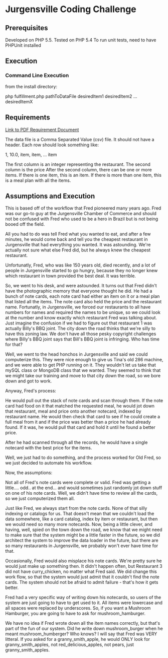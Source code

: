 # Jurgensville Coding Challenge

## Prerequisites
Developed on PHP 5.5.  Tested on PHP 5.4
To run unit tests, need to have PHPUnit installed

## Execution
### Command Line Execution
from the install directory:

php fulfillment.php pathToDataFile desiredItem1 desiredItem2 ... desiredItemX
## Requirements
[Link to PDF Requirement Document](https://github.com/bhoover10001/Jurgensville/blob/master/SWECodingChallenge.pdf?raw=true)

The data file is a Comma Separated Value (csv) file.  It should not have a header.  Each row should look something like:

1, 10.0, item, item, ... item

The first column is an integer representing the restaurant.
The second column is the price
After the second column, there can be one or more items.  If there is one item, this is an item.  If there is more than one item, this is a meal plan with all the items.



## Assumptions and Execution
This is based off of the workflow that Fred pioneered many years ago.  Fred was our go-to guy at the Jurgensville Chamber 
of Commerce and should not be confused with Fred who used to be a hero in Brazil but is not being booed off the field.

All you had to do was tell Fred what you wanted to eat, and after a few minutes, he would come back and tell you the
cheapest restaurant in Jurgensville that had everything you wanted.  It was astounding.  We're actually not sure what else Fred did, but he always knew the cheapest restaurant.

Unfortunatly, Fred, who was like 150 years old, died recently, and a lot of people in Jurgensville started to go hungry, because they no longer knew which restaurant in town provided the best deal.  It was terrible.

So, we went to his desk, and were astounded.  It turns out that Fred didn't have the photographic memory that everyone thought he did.  He had a bunch of note cards, each note card had either an item on it or a meal plan that listed all the 
items.  The note card also held the price and the restaurant name.  Fortunatly, in Jurgensville, we forced our restaurants to all have numbers for names and required the names to be unique, so we could look at the number and know exactly which restaurant Fred was talking about.  Just imagine the confusion if we had to figure out that restaurant 1 was actually Billy's BBQ joint.  The city down the road thinks that we're silly to have this zoning law.  We don't have all those pesky copyright challenges where Billy's BBQ joint says that Bill's BBQ joint is infringing.  Who has time for that?

Well, we went to the head honchos in Jurgensville and said we could computerize this.  They were nice enough to give us Tina's old 286 machine, and we were able to get PHP running on it.  They wouldn't let us take that mySQL class or MongoDB class that we wanted.  They seemed to think that we might take our training and move to that city down the road, so we bore down and got to work.

Anyway, Fred's process:

He would pull out the stack of note cards and scan through them.  If the note card had food on it that matched the requested meal, he would jot down that restaurant, meal and price onto another notecard, indexed by restaurant name.  He would then check that card to see if he could create a full meal from it and if the price was better than a price he had already found.  If it was, he would pull that card and hold it until he found a better price.

After he had scanned through all the records, he would have a single notecard with the best price for the items.

Well, we just had to do something, and the process worked for Old Fred, so we just decided to automate his workflow.

Now, the assumptions:

Not all of Fred's note cards were complete or valid.  Fred was getting a little.... odd.. at the end... and would sometimes just randomly jot down stuff on one of his note cards.  Well, we didn't have time to review all the cards, so we just computerized them all.

Just like Fred, we always start from the note cards.  None of that silly indexing or catalogs for us.  That doesn't mean that we couldn't load the data somewhere, like a card catalog, index by item or restaurant, but then we would need so many more notecards.  Now, being a little clever, and having, well, spied on the town down the road, we know that we might need to make sure that the system might be a little faster in the future, so we did architect the system to improve the data loader in the future, but there are so many restaurants in Jurgensville, we probably won't ever have time for that.

Occasionally, Fred would also misplace his note cards.  We're pretty sure he would just make up something then.  It didn't happen often, but Restaurant 3 did not have curry_chicken, no matter what Fred said.  We did change this work flow, so that the system would just admit that it couldn't find the note cards.  The system should not be afraid to admit failure - that's how it gets better.

Fred had a very specific way of writing down his notecards, so users of the system are just going to have to get used to it.  All items were lowercase and all spaces were replaced by underscores.  So, if you want a Mushroom Hamburger, you are going to have to ask for mushroom_hamburger.  

We have no idea if Fred wrote down all the item names correctly, but that's part of the fun of our system.  Did he write down mushroom_burger when he meant mushroom_humberger?  Who knows?  I will say that Fred was VERY litteral.  If you asked for a granny_smith_apple, he would ONLY look for granny_smith_apples, not red_delicious_apples, not pears, just granny_smith_apples. 


